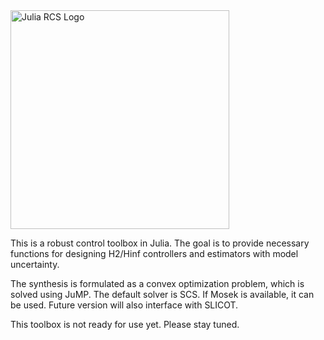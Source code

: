 <img src="https://isrlab.github.io/images/julia%20robust%20control%20library.png" alt="Julia RCS Logo" width="350"/>

This is a robust control toolbox in Julia. The goal is to provide necessary functions for designing H2/Hinf controllers and estimators with model uncertainty.

The synthesis is formulated as a convex optimization problem, which is solved using JuMP. The default solver is SCS. If Mosek is available, it can be used. Future version will also interface with SLICOT.

This toolbox is not ready for use yet. Please stay tuned.
